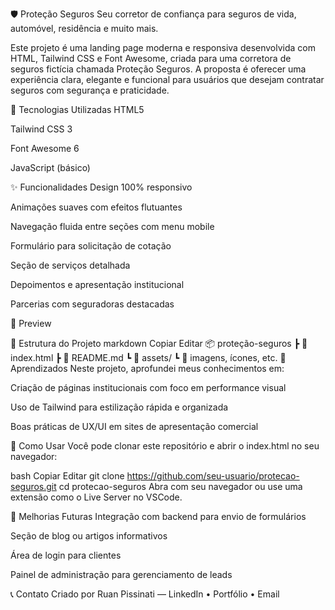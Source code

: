 🛡️ Proteção Seguros
Seu corretor de confiança para seguros de vida, automóvel, residência e muito mais.

Este projeto é uma landing page moderna e responsiva desenvolvida com HTML, Tailwind CSS e Font Awesome, criada para uma corretora de seguros fictícia chamada Proteção Seguros. A proposta é oferecer uma experiência clara, elegante e funcional para usuários que desejam contratar seguros com segurança e praticidade.

🚀 Tecnologias Utilizadas
HTML5

Tailwind CSS 3

Font Awesome 6

JavaScript (básico)

✨ Funcionalidades
Design 100% responsivo

Animações suaves com efeitos flutuantes

Navegação fluida entre seções com menu mobile

Formulário para solicitação de cotação

Seção de serviços detalhada

Depoimentos e apresentação institucional

Parcerias com seguradoras destacadas

📸 Preview
<!-- você pode colocar um print da página aqui se quiser -->

📁 Estrutura do Projeto
markdown
Copiar
Editar
📦 proteção-seguros
 ┣ 📄 index.html
 ┣ 📄 README.md
 ┗ 📁 assets/
     ┗ 📄 imagens, ícones, etc.
🧠 Aprendizados
Neste projeto, aprofundei meus conhecimentos em:

Criação de páginas institucionais com foco em performance visual

Uso de Tailwind para estilização rápida e organizada

Boas práticas de UX/UI em sites de apresentação comercial

📌 Como Usar
Você pode clonar este repositório e abrir o index.html no seu navegador:

bash
Copiar
Editar
git clone https://github.com/seu-usuario/protecao-seguros.git
cd protecao-seguros
Abra com seu navegador ou use uma extensão como o Live Server no VSCode.

🧩 Melhorias Futuras
Integração com backend para envio de formulários

Seção de blog ou artigos informativos

Área de login para clientes

Painel de administração para gerenciamento de leads

📞 Contato
Criado por Ruan Pissinati — LinkedIn • Portfólio • Email